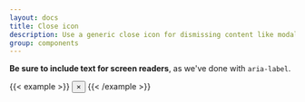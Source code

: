 ```yaml
---
layout: docs
title: Close icon
description: Use a generic close icon for dismissing content like modals and alerts.
group: components
---
```


**Be sure to include text for screen readers**, as we've done with `aria-label`.

{{< example >}}
<button type="button" class="close" aria-label="Close">
  <span aria-hidden="true">&times;</span>
</button>
{{< /example >}}
